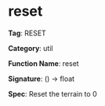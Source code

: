 # reset

**Tag**: RESET

**Category**: util

**Function Name**: reset

**Signature**: () -> float

**Spec**: Reset the terrain to 0



